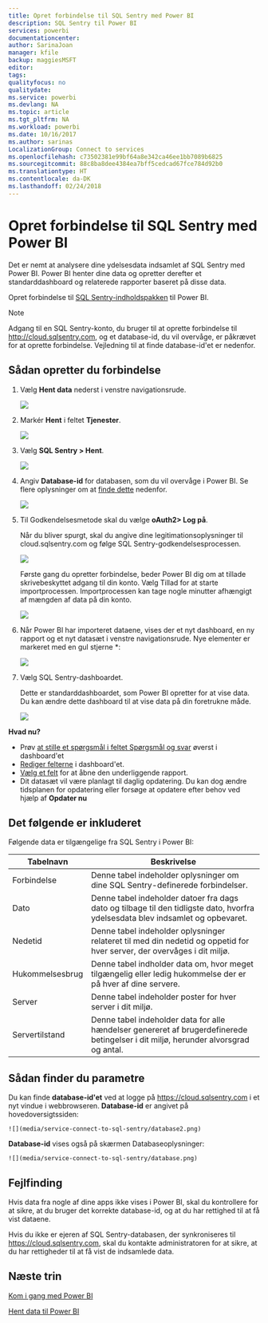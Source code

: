 ```yaml
---
title: Opret forbindelse til SQL Sentry med Power BI
description: SQL Sentry til Power BI
services: powerbi
documentationcenter: 
author: SarinaJoan
manager: kfile
backup: maggiesMSFT
editor: 
tags: 
qualityfocus: no
qualitydate: 
ms.service: powerbi
ms.devlang: NA
ms.topic: article
ms.tgt_pltfrm: NA
ms.workload: powerbi
ms.date: 10/16/2017
ms.author: sarinas
LocalizationGroup: Connect to services
ms.openlocfilehash: c73502381e99bf64a8e342ca46ee1bb7089b6825
ms.sourcegitcommit: 88c8ba8dee4384ea7bff5cedcad67fce784d92b0
ms.translationtype: HT
ms.contentlocale: da-DK
ms.lasthandoff: 02/24/2018
---
```

# <a name="connect-to-sql-sentry-with-power-bi"></a>Opret forbindelse til SQL Sentry med Power BI
Det er nemt at analysere dine ydelsesdata indsamlet af SQL Sentry med Power BI. Power BI henter dine data og opretter derefter et standarddashboard og relaterede rapporter baseret på disse data.

Opret forbindelse til [SQL Sentry-indholdspakken](https://app.powerbi.com/groups/me/getdata/services/sql-sentry) til Power BI.

>[!NOTE]
>Adgang til en SQL Sentry-konto, du bruger til at oprette forbindelse til http://cloud.sqlsentry.com, og et database-id, du vil overvåge, er påkrævet for at oprette forbindelse.  Vejledning til at finde database-id'et er nedenfor.

## <a name="how-to-connect"></a>Sådan opretter du forbindelse
1. Vælg **Hent data** nederst i venstre navigationsrude.
   
   ![](media/service-connect-to-sql-sentry/pbi_getdata.png)
2. Markér **Hent** i feltet **Tjenester**.
   
   ![](media/service-connect-to-sql-sentry/pbi_getservices.png) 
3. Vælg **SQL Sentry  \> Hent**.
   
   ![](media/service-connect-to-sql-sentry/sqlsentry.png)
4. Angiv **Database-id** for databasen, som du vil overvåge i Power BI. Se flere oplysninger om at [finde dette](#FindingParams) nedenfor.
   
   ![](media/service-connect-to-sql-sentry/img2400.png)
5. Til Godkendelsesmetode skal du vælge **oAuth2\> Log på**.
   
   Når du bliver spurgt, skal du angive dine legitimationsoplysninger til cloud.sqlsentry.com og følge SQL Sentry-godkendelsesprocessen.
   
   ![](media/service-connect-to-sql-sentry/img6400.png)
   
   Første gang du opretter forbindelse, beder Power BI dig om at tillade skrivebeskyttet adgang til din konto. Vælg Tillad for at starte importprocessen.  Importprocessen kan tage nogle minutter afhængigt af mængden af data på din konto.
   
   ![](media/service-connect-to-sql-sentry/img7400.png)
6. Når Power BI har importeret dataene, vises der et nyt dashboard, en ny rapport og et nyt datasæt i venstre navigationsrude. Nye elementer er markeret med en gul stjerne \*:
   
   ![](media/service-connect-to-sql-sentry/img8200.png)
7. Vælg SQL Sentry-dashboardet.
   
   Dette er standarddashboardet, som Power BI opretter for at vise data. Du kan ændre dette dashboard til at vise data på din foretrukne måde.
   
   ![](media/service-connect-to-sql-sentry/img9dashboard800.png)

**Hvad nu?**

* Prøv [at stille et spørgsmål i feltet Spørgsmål og svar](power-bi-q-and-a.md) øverst i dashboard'et
* [Rediger felterne](service-dashboard-edit-tile.md) i dashboard'et.
* [Vælg et felt](service-dashboard-tiles.md) for at åbne den underliggende rapport.
* Dit datasæt vil være planlagt til daglig opdatering. Du kan dog ændre tidsplanen for opdatering eller forsøge at opdatere efter behov ved hjælp af **Opdater nu**

## <a name="whats-included"></a>Det følgende er inkluderet
Følgende data er tilgængelige fra SQL Sentry i Power BI:

| Tabelnavn | Beskrivelse |
| --- | --- |
| Forbindelse |Denne tabel indeholder oplysninger om dine SQL Sentry-definerede forbindelser. |
| Dato<br /> |Denne tabel indeholder datoer fra dags dato og tilbage til den tidligste dato, hvorfra ydelsesdata blev indsamlet og opbevaret. |
| Nedetid<br /> |Denne tabel indeholder oplysninger relateret til med din nedetid og oppetid for hver server, der overvåges i dit miljø. |
| Hukommelsesbrug<br /> |Denne tabel indholder data om, hvor meget tilgængelig eller ledig hukommelse der er på hver af dine servere.<br /> |
| Server<br /> |Denne tabel indeholder poster for hver server i dit miljø. |
| Servertilstand<br /> |Denne tabel indeholder data for alle hændelser genereret af brugerdefinerede betingelser i dit miljø, herunder alvorsgrad og antal. |

<a name="FindingParams"></a>

## <a name="finding-parameters"></a>Sådan finder du parametre
Du kan finde **database-id'et** ved at logge på <https://cloud.sqlsentry.com> i et nyt vindue i webbrowseren.  **Database-id** er angivet på hovedoversigtssiden:

    ![](media/service-connect-to-sql-sentry/database2.png)

**Database-id** vises også på skærmen Databaseoplysninger:

    ![](media/service-connect-to-sql-sentry/database.png)


## <a name="troubleshooting"></a>Fejlfinding
Hvis data fra nogle af dine apps ikke vises i Power BI, skal du kontrollere for at sikre, at du bruger det korrekte database-id, og at du har rettighed til at få vist dataene. 

Hvis du ikke er ejeren af SQL Sentry-databasen, der synkroniseres til <https://cloud.sqlsentry.com>, skal du kontakte administratoren for at sikre, at du har rettigheder til at få vist de indsamlede data.

## <a name="next-steps"></a>Næste trin
[Kom i gang med Power BI](service-get-started.md)

[Hent data til Power BI](service-get-data.md)

